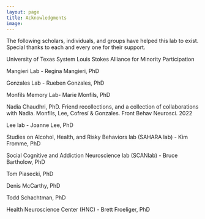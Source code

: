 ```yaml
---
layout: page
title: Acknowledgments
image: 
---
```




<p>The following scholars, individuals, and groups have helped this lab to exist. Special thanks to each and every one for their support.</p>


<a href="https://www.utep.edu/engineering/lsamp/" target="_blank" rel="noopener noreferrer" > <i class="fa fa-external-link" aria-hidden="true"></i></a>  University of Texas System Louis Stokes Alliance for Minority Participation


<a href="https://pharmacy.utexas.edu/directory/regina-mangieri" target="_blank" rel="noopener noreferrer"><i class="fa fa-external-link" aria-hidden="true"></i> </a> Mangieri Lab - Regina Mangieri, PhD 



<a href="https://pharmacy.utexas.edu/directory/rueben-gonzales" target="_blank" rel="noopener noreferrer"><i class="fa fa-external-link" aria-hidden="true"></i></a> Gonzales Lab - Rueben Gonzales, PhD 

			
<a href="https://labs.la.utexas.edu/monfils/" target="_blank" rel="noopener noreferrer"><i class="fa fa-external-link" aria-hidden="true"></i></a> Monfils Memory Lab- Marie Monfils, PhD
			
			

<a href="https://www.ncbi.nlm.nih.gov/pmc/articles/PMC9372569/" target="_blank" rel="noopener noreferrer"><i class="fa fa-external-link" aria-hidden="true"></i></a>Nadia Chaudhri, PhD. Friend recollections, and a collection of collaborations with Nadia. Monfils, Lee, Cofresí & Gonzales. Front Behav Neurosci. 2022



<a href="https://labs.la.utexas.edu/lee/" target="_blank" rel="noopener noreferrer"><i class="fa fa-external-link" aria-hidden="true"></i></a> Lee lab - Joanne Lee, PhD


<a href="https://liberalarts.utexas.edu/psychology/faculty/frommek" target="_blank" rel="noopener noreferrer"><i class="fa fa-external-link" aria-hidden="true"></i>  </a>Studies on Alcohol, Health, and Risky Behaviors lab (SAHARA lab) - Kim Fromme, PhD


<a href="https://www.scanlab.page/" target="_blank" rel="noopener noreferrer"><i class="fa fa-external-link" aria-hidden="true"></i>  </a>Social Cognitive and Addiction Neuroscience lab (SCANlab) - Bruce Bartholow, PhD


<a href="https://ctri.wisc.edu/researchers/research-staff/thomas-piasecki-phd/" target="_blank" rel="noopener noreferrer"><i class="fa fa-external-link" aria-hidden="true"></i> </a> Tom Piasecki, PhD



<a href="https://psychology.missouri.edu/people/mccarthy" target="_blank" rel="noopener noreferrer"><i class="fa fa-external-link" aria-hidden="true"></i></a> Denis McCarthy, PhD


<a href="https://psychology.missouri.edu/people/schachtman" target="_blank" rel="noopener noreferrer"><i class="fa fa-external-link" aria-hidden="true"></i></a> Todd Schachtman, PhD

			
<a href="https://www.healthneurosciencecenter.com/" target="_blank" rel="noopener noreferrer"><i class="fa fa-external-link" aria-hidden="true"></i></a> Health Neuroscience Center (HNC) - Brett Froeliger, PhD

